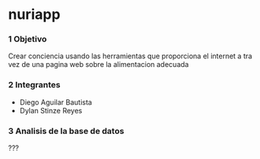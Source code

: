 # nuriapp
### 1 Objetivo
Crear conciencia usando las herramientas que proporciona el internet a tra vez de una pagina web sobre la alimentacion adecuada

### 2 Integrantes
- Diego Aguilar Bautista 
- Dylan Stinze Reyes

### 3 Analisis de la base de datos
???
